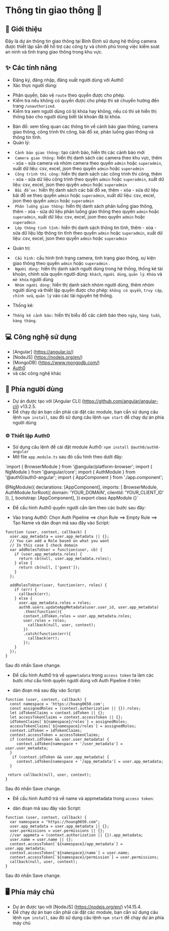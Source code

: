 # Thông tin giao thông 🚦

## 🎉 Giới thiệu

Đây là dự án thông tin giao thông tại Bình Định sử dụng hệ thống camera được thiết lập sẵn để hỗ trợ các công ty và chính phủ trong việc kiểm soát an ninh và tình trạng giao thông trong khu vực.

## ✨ Các tính năng

- Đăng ký, đăng nhập, đăng xuất người dùng với Auth0
- Xác thực người dùng: 
+ Phân quyền, bảo vệ `route` theo quyền được cho phép. 
+ Kiểm tra nếu không có quyền được cho phép thì sẽ chuyển hướng đến trang `/unauthorized`.
+ Kiểm tra xem người dùng có bị khóa hay không, nếu có thì sẽ hiển thị thông báo cho người dùng biết tài khoản đã bị khóa.
- Bản đồ: xem tổng quan các thông tin về cảnh báo giao thông, camera giao thông, công trình thi công, bãi đỗ xe, phân luồng giao thông và thông tin tĩnh. 
- Quản lý:
+ ` Cảnh báo giao thông:` tạo cảnh báo, hiển thị các cảnh báo mới
+ ` Camera giao thông:` hiển thị danh sách các camera theo khu vực, thêm - xóa - sửa camera và nhóm camera theo quyền `admin` hoặc `superadmin`, xuất dữ liệu: csv, excel, json theo quyền `admin` hoặc `superadmin`
+ ` Công trình thi công:` hiển thị danh sách các công trình thi công, thêm - xóa - sửa dữ liệu công trình theo quyền `admin` hoặc `superadmin`, xuất dữ liệu: csv, excel, json theo quyền `admin` hoặc `superadmin`
+ ` Bãi đỗ xe:` hiển thị danh sách các bãi đỗ xe, thêm - xóa - sửa dữ liệu bãi đỗ xe theo quyền `admin` hoặc `superadmin`, xuất dữ liệu: csv, excel, json theo quyền `admin` hoặc `superadmin`
+ ` Phân luồng giao thông:` hiển thị danh sách phân luồng giao thông, thêm - xóa - sửa dữ liệu phân luồng giao thông theo quyền `admin` hoặc `superadmin`, xuất dữ liệu: csv, excel, json theo quyền `admin` hoặc `superadmin`
+ ` Lớp thông tinh tĩnh:` hiển thị danh sách thông tin tĩnh, thêm - xóa - sửa dữ liệu lớp thông tin tĩnh theo quyền `admin` hoặc `superadmin`, xuất dữ liệu: csv, excel, json theo quyền `admin` hoặc `superadmin`
- Quản trị:
+ ` Cấu hình:` cấu hình tình trạng camera, tình trạng giao thông, sự kiện giao thông theo quyền `admin` hoặc `superadmin` .
+ ` Người dùng:` hiển thị danh sách người dùng trong hệ thống, thống kê tài khoản, chỉnh sửa quyền người dùng: `khách`, `người dùng`, `quản lý`. `Khóa` và `mở khóa` người dùng
+ ` Nhóm người dùng:` hiển thị danh sách nhóm người dùng, thêm nhóm người dùng và thiết lập quyền được cho phép: `không có quyền`, `truy cập`, `chỉnh sửa`, `quản lý` vào các tài nguyên hệ thống.
- Thống kê:
+ `Thống kê cảnh báo:` hiển thị biểu đồ các cảnh báo theo `ngày`, `hàng tuần`, `hàng tháng`.

## 💻 Công nghệ sử dụng
- [Angular] (https://angular.io/)
- [NodeJS] (https://nodejs.org/en/)
- [MongoDB] (https://www.mongodb.com/)
- [Auth0](https://auth0.com/)
- và các công nghệ khác

## 👤 Phía người dùng

- Dự án được tạo với [Angular CLI] (https://github.com/angular/angular-cli)  v13.2.5.
- Để chạy dự án bạn cần phải cài đặt các module, bạn cần sử dụng câu lệnh `npm install`, sau đó sử dụng câu lệnh `npm start` để chạy dự án phía người dùng

### ⚙️ Thiết lập Auth0
- Sử dụng câu lệnh để cài đặt module Auth0: `npm install @auth0/auth0-angular`
- Mở file `app.module.ts` sau đó cấu hình theo dưới đây:

`import { BrowserModule } from '@angular/platform-browser';
 import { NgModule } from '@angular/core';
 import { AuthModule } from '@auth0/auth0-angular';
 import { AppComponent } from './app.component';

 @NgModule({
   declarations: [AppComponent],
   imports: [
     BrowserModule,
     AuthModule.forRoot({
       domain: 'YOUR_DOMAIN',
       clientId: 'YOUR_CLIENT_ID'
     }),
   ],
   bootstrap: [AppComponent],
 })
 export class AppModule {}`
 
- Để cấu hình Auth0 quyền người cần làm theo các bước sau đây:
+ Vào trang Auth0: Chọn Auth Pipeline ==> chọn Rule ==> Empty Rule ==> Tạo Name và dán đoạn mã sau đây vào Script:

``` 
function (user, context, callback) {
  user.app_metadata = user.app_metadata || {};
  // You can add a Role based on what you want
  // In this case I check domain
  var addRolesToUser = function(user, cb) { 
    if (user.app_metadata.roles) {
      return cb(null, user.app_metadata.roles);
    } else {
      return cb(null, ['guest']);
    }
  };

  addRolesToUser(user, function(err, roles) {
    if (err) {
      callback(err);
    } else {
      user.app_metadata.roles = roles;
      auth0.users.updateAppMetadata(user.user_id, user.app_metadata)
        .then(function(){
        context.idToken.roles = user.app_metadata.roles; 
        user.roles = roles;
          callback(null, user, context);
        })
        .catch(function(err){
          callback(err);
        }); 
    }
  });
}
```

Sau đó nhấn Save change.

- Để cấu hình Auth0 trả về `appmetadata` trong `access token` ta làm các bước như cấu hình quyền người dùng với Auth Pipeline ở trên:
+ dán đoạn mã sau đây vào Script:

```
function (user, context, callback) {
  const namespace = 'https://hoang0650.com';
  const assignedRoles = (context.authorization || {}).roles;
  let idTokenClaims = context.idToken || {};
  let accessTokenClaims = context.accessToken || {};
  idTokenClaims[`${namespace}/roles`] = assignedRoles;
  accessTokenClaims[`${namespace}/roles`] = assignedRoles;
  context.idToken = idTokenClaims;
  context.accessToken = accessTokenClaims;
  if (context.idToken && user.user_metadata) {
     context.idToken[namespace + '/user_metadata'] = user.user_metadata;
  }
   if (context.idToken && user.app_metadata) {
     context.idToken[namespace + '/app_metadata'] = user.app_metadata;
  }

 return callback(null, user, context);
}
```

Sau đó nhấn Save change.

- Để cấu hình Auth0 trả về name và appmetadata trong `access token`:
+ dán đoạn mã sau đây vào Script:

```
function (user, context, callback) {
  var namespace = "https://hoang0650.com";
  user.app_metadata = user.app_metadata || {};
  user.permissions = user.permissions || {};
  //var appmeta = (context.authorization || {}).app_metadata;
  user.name = user.name || {};
  context.accessToken[`${namespace}/app_metadata`] = user.app_metadata; 
  context.accessToken[`${namespace}/name`] = user.name;
  context.accessToken[`${namespace}/permission`] = user.permissions;
  callback(null, user, context);
}
```

Sau đó nhấn Save change.

## 🖥 Phía máy chủ

- Dự án được tạo với [NodeJS] (https://nodejs.org/en/)  v14.15.4.
- Để chạy dự án bạn cần phải cài đặt các module, bạn cần sử dụng câu lệnh `npm install`, sau đó sử dụng câu lệnh `npm start` để chạy dự án phía máy chủ


